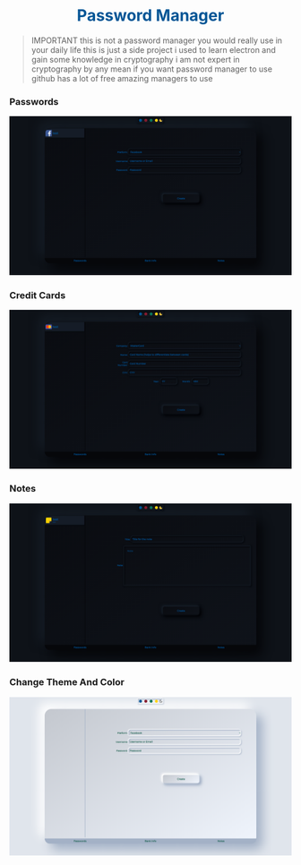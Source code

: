 <h1 style="text-align:center;color:#005696;"> Password Manager</h1>

> IMPORTANT this is not a password manager you would really use in your daily life this is just a side project i used to learn electron and gain some knowledge in cryptography i am not expert in cryptography by any mean if you want password manager to use github has a lot of free amazing managers to use



### Passwords
![alt text](./public/password.png "Password Page")

### Credit Cards
![alt text](./public/card.png "Card Page")

### Notes
![alt text](./public/note.png "Note Page")

### Change Theme And Color
![alt text](./public/theme.png "Theme Change")